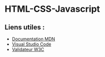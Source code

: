 # HTML-CSS-Javascript

## Liens utiles :

- [Documentation MDN](https://developer.mozilla.org/fr/docs/Web/HTML)
- [Visual Studio Code](https://code.visualstudio.com/)
- [Validateur W3C](https://validator.w3.org/)
